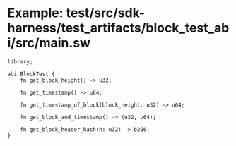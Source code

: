 # Example: test/src/sdk-harness/test_artifacts/block_test_abi/src/main.sw

```sway
library;

abi BlockTest {
    fn get_block_height() -> u32;

    fn get_timestamp() -> u64;

    fn get_timestamp_of_block(block_height: u32) -> u64;

    fn get_block_and_timestamp() -> (u32, u64);

    fn get_block_header_hash(h: u32) -> b256;
}

```
